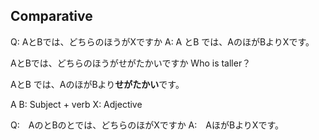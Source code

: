 
## Comparative 
Q: AとBでは、どちらのほうがXですか
A: A とB では、AのほがBよりXです。

AとBでは、どちらのほうがせがたかいですか
Who is taller？

AとB では、AのほがBより**せがたかい**です。

A
B: Subject + verb
X: Adjective

Q:　AのとBのとでは、どちらのほがXですか
A:　AほがBよりXです。
